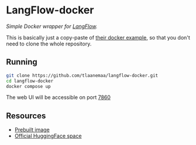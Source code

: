 # LangFlow-docker

_Simple Docker wrapper for [LangFlow](https://github.com/logspace-ai/langflow)._

This is basically just a copy-paste of [their docker example](https://github.com/logspace-ai/langflow/tree/dev/docker_example), so that you don't need to clone the whole repository.

## Running

```sh
git clone https://github.com/tlaanemaa/langflow-docker.git
cd langflow-docker
docker compose up
```

The web UI will be accessible on port [7860](http://localhost:7860/)

## Resources

- [Prebuilt image](https://github.com/tlaanemaa/langflow-docker/pkgs/container/langflow-docker)
- [Official HuggingFace space](https://logspace-langflow.hf.space/)
